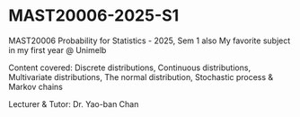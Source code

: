 # MAST20006-2025-S1
MAST20006 Probability for Statistics - 2025, Sem 1 also My favorite subject in my first year @ Unimelb

Content covered: Discrete distributions, Continuous distributions, Multivariate distributions, The normal distribution, Stochastic process & Markov chains

Lecturer & Tutor: Dr. Yao-ban Chan 


